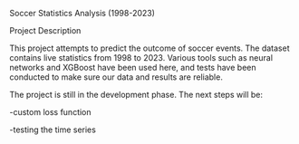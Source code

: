 Soccer Statistics Analysis (1998-2023)

Project Description

This project attempts to predict the outcome of soccer events. The dataset contains live statistics from 1998 to 2023. Various tools such as neural networks and XGBoost have been used here, and tests have been conducted to make sure our data and results are reliable.

The project is still in the development phase. The next steps will be:

-custom loss function

-testing the time series
